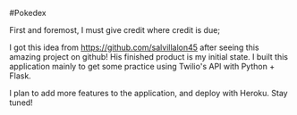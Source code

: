 #Pokedex

First and foremost, I must give credit where credit is due;

I got this idea from https://github.com/salvillalon45 after seeing this amazing project on github!
His finished product is my initial state. I built this application mainly to get some practice using Twilio's API with Python + Flask.

I plan to add more features to the application, and deploy with Heroku.
Stay tuned!
